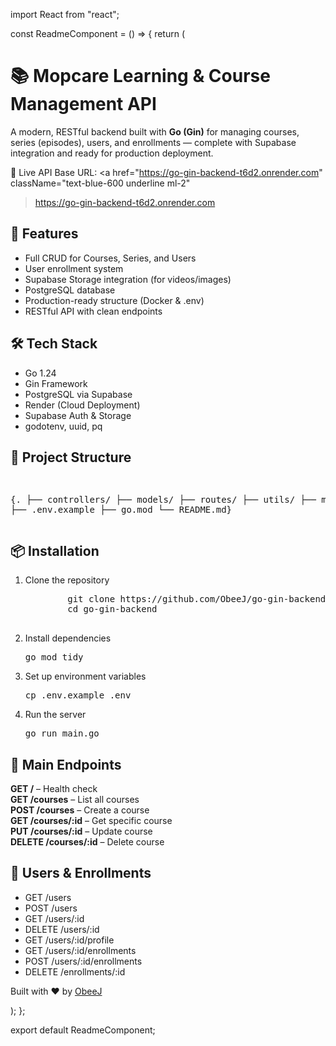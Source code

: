 import React from "react";

const ReadmeComponent = () => { return ( <div className="p-6 max-w-4xl mx-auto text-gray-800"> <h1 className="text-3xl font-bold mb-4">📚 Mopcare Learning & Course Management API</h1> <p className="mb-6"> A modern, RESTful backend built with <strong>Go (Gin)</strong> for managing courses, series (episodes), users, and enrollments — complete with Supabase integration and ready for production deployment. </p> <div className="mb-6"> <span className="font-semibold">🔗 Live API Base URL:</span> <a
href="https://go-gin-backend-t6d2.onrender.com"
className="text-blue-600 underline ml-2"
> https://go-gin-backend-t6d2.onrender.com </a> </div>

<section className="mb-8">
    <h2 className="text-xl font-semibold mb-2">🚀 Features</h2>
    <ul className="list-disc list-inside">
      <li>Full CRUD for Courses, Series, and Users</li>
      <li>User enrollment system</li>
      <li>Supabase Storage integration (for videos/images)</li>
      <li>PostgreSQL database</li>
      <li>Production-ready structure (Docker & .env)</li>
      <li>RESTful API with clean endpoints</li>
    </ul>
  </section>

  <section className="mb-8">
    <h2 className="text-xl font-semibold mb-2">🛠 Tech Stack</h2>
    <ul className="list-disc list-inside">
      <li>Go 1.24</li>
      <li>Gin Framework</li>
      <li>PostgreSQL via Supabase</li>
      <li>Render (Cloud Deployment)</li>
      <li>Supabase Auth & Storage</li>
      <li>godotenv, uuid, pq</li>
    </ul>
  </section>

  <section className="mb-8">
    <h2 className="text-xl font-semibold mb-2">📁 Project Structure</h2>
    <pre className="bg-gray-100 p-4 rounded text-sm">

{.  ├── controllers/ ├── models/ ├── routes/ ├── utils/ ├── main.go ├── .env.example ├── go.mod └── README.md} </pre> </section>

<section className="mb-8">
    <h2 className="text-xl font-semibold mb-2">📦 Installation</h2>
    <ol className="list-decimal list-inside">
      <li>Clone the repository</li>
      <pre className="bg-gray-100 p-2 rounded">
        git clone https://github.com/ObeeJ/go-gin-backend.git
        cd go-gin-backend
      </pre>
      <li>Install dependencies</li>
      <pre className="bg-gray-100 p-2 rounded">go mod tidy</pre>
      <li>Set up environment variables</li>
      <pre className="bg-gray-100 p-2 rounded">cp .env.example .env</pre>
      <li>Run the server</li>
      <pre className="bg-gray-100 p-2 rounded">go run main.go</pre>
    </ol>
  </section>

  <section className="mb-8">
    <h2 className="text-xl font-semibold mb-2">🔗 Main Endpoints</h2>
    <div className="space-y-3">
      <div>
        <strong>GET /</strong> – Health check
      </div>
      <div>
        <strong>GET /courses</strong> – List all courses
      </div>
      <div>
        <strong>POST /courses</strong> – Create a course
      </div>
      <div>
        <strong>GET /courses/:id</strong> – Get specific course
      </div>
      <div>
        <strong>PUT /courses/:id</strong> – Update course
      </div>
      <div>
        <strong>DELETE /courses/:id</strong> – Delete course
      </div>
    </div>
  </section>

  <section className="mb-8">
    <h2 className="text-xl font-semibold mb-2">👤 Users & Enrollments</h2>
    <ul className="list-disc list-inside">
      <li>GET /users</li>
      <li>POST /users</li>
      <li>GET /users/:id</li>
      <li>DELETE /users/:id</li>
      <li>GET /users/:id/profile</li>
      <li>GET /users/:id/enrollments</li>
      <li>POST /users/:id/enrollments</li>
      <li>DELETE /enrollments/:id</li>
    </ul>
  </section>

  <footer className="mt-10 border-t pt-4 text-sm text-gray-600">
    Built with ❤️ by <a href="https://github.com/ObeeJ" className="text-blue-500">ObeeJ</a>
  </footer>
</div>

); };

export default ReadmeComponent;

